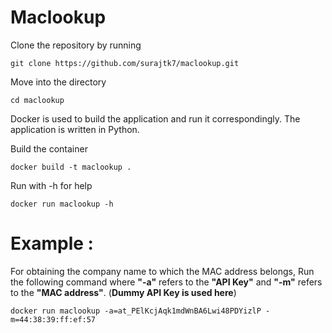 # Maclookup

Clone the repository by running 
```
git clone https://github.com/surajtk7/maclookup.git
```
Move into the directory 
```
cd maclookup
```
Docker is used to build the application and run it correspondingly. The application is written in Python.  


Build the container 
```
docker build -t maclookup .
```
Run with -h for help
```
docker run maclookup -h
```
# Example :

 For obtaining the company name to which the MAC address belongs, Run the following command where **"-a"** refers to the **"API Key"** and **"-m"** refers to the **"MAC address"**.  (**Dummy API Key is used here**)
```
docker run maclookup -a=at_PElKcjAqk1mdWnBA6Lwi48PDYizlP -m=44:38:39:ff:ef:57
```
